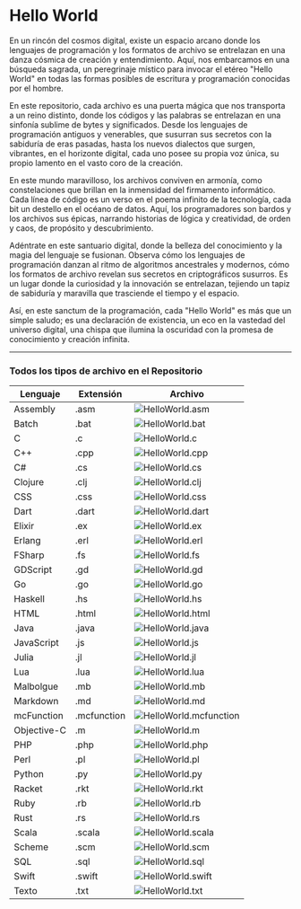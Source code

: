 # Hello World

En un rincón del cosmos digital, existe un espacio arcano donde los lenguajes de programación y los formatos de archivo se entrelazan en una danza cósmica de creación y entendimiento. Aquí, nos embarcamos en una búsqueda sagrada, un peregrinaje místico para invocar el etéreo "Hello World" en todas las formas posibles de escritura y programación conocidas por el hombre.

En este repositorio, cada archivo es una puerta mágica que nos transporta a un reino distinto, donde los códigos y las palabras se entrelazan en una sinfonía sublime de bytes y significados. Desde los lenguajes de programación antiguos y venerables, que susurran sus secretos con la sabiduría de eras pasadas, hasta los nuevos dialectos que surgen, vibrantes, en el horizonte digital, cada uno posee su propia voz única, su propio lamento en el vasto coro de la creación.

En este mundo maravilloso, los archivos conviven en armonía, como constelaciones que brillan en la inmensidad del firmamento informático. Cada línea de código es un verso en el poema infinito de la tecnología, cada bit un destello en el océano de datos. Aquí, los programadores son bardos y los archivos sus épicas, narrando historias de lógica y creatividad, de orden y caos, de propósito y descubrimiento.

Adéntrate en este santuario digital, donde la belleza del conocimiento y la magia del lenguaje se fusionan. Observa cómo los lenguajes de programación danzan al ritmo de algoritmos ancestrales y modernos, cómo los formatos de archivo revelan sus secretos en criptográficos susurros. Es un lugar donde la curiosidad y la innovación se entrelazan, tejiendo un tapiz de sabiduría y maravilla que trasciende el tiempo y el espacio.

Así, en este sanctum de la programación, cada "Hello World" es más que un simple saludo; es una declaración de existencia, un eco en la vastedad del universo digital, una chispa que ilumina la oscuridad con la promesa de conocimiento y creación infinita.

---

### Todos los tipos de archivo en el Repositorio

| Lenguaje | Extensión | Archivo |
|------------------|-----------|-------|
| Assembly         | .asm      | ![HelloWorld.asm](https://img.shields.io/badge/HelloWorld-.asm-ffffff) |
| Batch            | .bat      | ![HelloWorld.bat](https://img.shields.io/badge/HelloWorld-.bat-ffffff) |
| C                | .c        | ![HelloWorld.c](https://img.shields.io/badge/HelloWorld-.c-ffffff) |
| C++              | .cpp      | ![HelloWorld.cpp](https://img.shields.io/badge/HelloWorld-.cpp-ffffff) |
| C#               | .cs       | ![HelloWorld.cs](https://img.shields.io/badge/HelloWorld-.cs-ffffff) |
| Clojure          | .clj      | ![HelloWorld.clj](https://img.shields.io/badge/HelloWorld-.clj-ffffff) |
| CSS              | .css      | ![HelloWorld.css](https://img.shields.io/badge/HelloWorld-.css-ffffff) |
| Dart             | .dart     | ![HelloWorld.dart](https://img.shields.io/badge/HelloWorld-.dart-ffffff) |
| Elixir           | .ex       | ![HelloWorld.ex](https://img.shields.io/badge/HelloWorld-.ex-ffffff) |
| Erlang           | .erl      | ![HelloWorld.erl](https://img.shields.io/badge/HelloWorld-.erl-ffffff) |
| FSharp           | .fs       | ![HelloWorld.fs](https://img.shields.io/badge/HelloWorld-.fs-ffffff) |
| GDScript         | .gd       | ![HelloWorld.gd](https://img.shields.io/badge/HelloWorld-.gd-ffffff) |
| Go               | .go       | ![HelloWorld.go](https://img.shields.io/badge/HelloWorld-.go-ffffff) |
| Haskell          | .hs       | ![HelloWorld.hs](https://img.shields.io/badge/HelloWorld-.hs-ffffff) |
| HTML             | .html     | ![HelloWorld.html](https://img.shields.io/badge/HelloWorld-.html-ffffff) |
| Java             | .java     | ![HelloWorld.java](https://img.shields.io/badge/HelloWorld-.java-ffffff) |
| JavaScript       | .js       | ![HelloWorld.js](https://img.shields.io/badge/HelloWorld-.js-ffffff) |
| Julia            | .jl       | ![HelloWorld.jl](https://img.shields.io/badge/HelloWorld-.jl-ffffff) |
| Lua              | .lua      | ![HelloWorld.lua](https://img.shields.io/badge/HelloWorld-.lua-ffffff) |
| Malbolgue        | .mb       | ![HelloWorld.mb](https://img.shields.io/badge/HelloWorld-.mb-ffffff) |
| Markdown         | .md       | ![HelloWorld.md](https://img.shields.io/badge/HelloWorld-.md-ffffff) |
| mcFunction       | .mcfunction | ![HelloWorld.mcfunction](https://img.shields.io/badge/HelloWorld-.mcfunction-ffffff) |
| Objective-C      | .m        | ![HelloWorld.m](https://img.shields.io/badge/HelloWorld-.m-ffffff) |
| PHP              | .php      | ![HelloWorld.php](https://img.shields.io/badge/HelloWorld-.php-ffffff) |
| Perl             | .pl       | ![HelloWorld.pl](https://img.shields.io/badge/HelloWorld-.pl-ffffff) |
| Python           | .py       | ![HelloWorld.py](https://img.shields.io/badge/HelloWorld-.py-ffffff) |
| Racket           | .rkt      | ![HelloWorld.rkt](https://img.shields.io/badge/HelloWorld-.rkt-ffffff) |
| Ruby             | .rb       | ![HelloWorld.rb](https://img.shields.io/badge/HelloWorld-.rb-ffffff) |
| Rust             | .rs       | ![HelloWorld.rs](https://img.shields.io/badge/HelloWorld-.rs-ffffff) |
| Scala            | .scala    | ![HelloWorld.scala](https://img.shields.io/badge/HelloWorld-.scala-ffffff) |
| Scheme           | .scm      | ![HelloWorld.scm](https://img.shields.io/badge/HelloWorld-.scm-ffffff) |
| SQL              | .sql      | ![HelloWorld.sql](https://img.shields.io/badge/HelloWorld-.sql-ffffff) |
| Swift            | .swift    | ![HelloWorld.swift](https://img.shields.io/badge/HelloWorld-.swift-ffffff) |
| Texto            | .txt      | ![HelloWorld.txt](https://img.shields.io/badge/HelloWorld-.txt-ffffff) |
